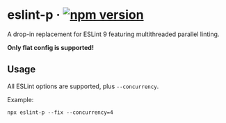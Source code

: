 # eslint-p · [![npm version][npm badge]][npm URL]

A drop-in replacement for ESLint 9 featuring multithreaded parallel linting.

**Only flat config is supported!**

## Usage

All ESLint options are supported, plus `--concurrency`.

Example:

```shell
npx eslint-p --fix --concurrency=4
```

[npm badge]: https://img.shields.io/npm/v/eslint-p?logo=npm
[npm URL]: https://www.npmjs.com/package/eslint-p
